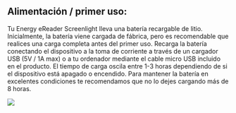 ## Alimentación / primer uso:

Tu Energy eReader Screenlight lleva una batería recargable de litio. Inicialmente, la batería viene cargada de fábrica, pero es recomendable que realices una carga completa antes del primer uso. Recarga la batería conectando el dispositivo a la toma de corriente a través de un cargador USB (5V / 1A max) o a tu ordenador mediante el cable micro USB incluido en el producto. El tiempo de carga oscila entre 1-3 horas dependiendo de si el dispositivo está apagado o encendido. Para mantener la batería en excelentes condiciones te recomendamos que no lo dejes cargando más de 8 horas.

![](http://static.energysistem.com/images/manuals/42169/54bfda0aa2c2c.jpg)
